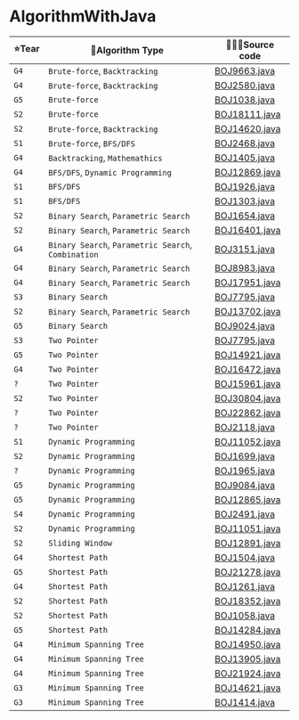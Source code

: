 # AlgorithmWithJava

| ⭐Tear | 🔗Algorithm Type  |  🧑🏻‍💻Source code |
| ---  | ---   |      ---     |
| `G4` | `Brute-force`, `Backtracking` | [BOJ9663.java](./ExhaustiveSearch/BOJ9663.java) |
| `G4` | `Brute-force`, `Backtracking` | [BOJ2580.java](./ExhaustiveSearch/BOJ2580.java) |
| `G5` | `Brute-force`                 | [BOJ1038.java](./ExhaustiveSearch/BOJ1038.java) |
| `S2` | `Brute-force`                 | [BOJ18111.java](./ExhaustiveSearch/BOJ18111.java) |
| `S2` | `Brute-force`, `Backtracking` | [BOJ14620.java](./ExhaustiveSearch/BOJ14620.java) |
| `S1` | `Brute-force`, `BFS/DFS`      | [BOJ2468.java](./ExhaustiveSearch/BOJ2468.java) |
| `G4` | `Backtracking`, `Mathemathics` | [BOJ1405.java](./ExhaustiveSearch/BOJ1405.java) |
| `G4` | `BFS/DFS`, `Dynamic Programming`  | [BOJ12869.java](./ExhaustiveSearch/BOJ12869.java) |
| `S1` | `BFS/DFS` | [BOJ1926.java](./ExhaustiveSearch/BOJ1926.java) |
| `S1` | `BFS/DFS` | [BOJ1303.java](./ExhaustiveSearch/BOJ1303.java) |
| `S2` | `Binary Search`, `Parametric Search` | [BOJ1654.java](./BinarySearch/BOJ1654.java) |
| `S2` | `Binary Search`, `Parametric Search` | [BOJ16401.java](./BinarySearch/BOJ16401.java) |
| `G4` | `Binary Search`, `Parametric Search`, `Combination` | [BOJ3151.java](./BinarySearch/BOJ3151.java) |
| `G4` | `Binary Search`, `Parametric Search` | [BOJ8983.java](./BinarySearch/BOJ8983.java) |
| `G4` | `Binary Search`, `Parametric Search` | [BOJ17951.java](./BinarySearch/BOJ17951.java) |
| `S3` | `Binary Search` | [BOJ7795.java](./BinarySearch/BOJ7795.java) |
| `S2` | `Binary Search`, `Parametric Search` | [BOJ13702.java](./BinarySearch/BOJ13702.java) |
| `G5` | `Binary Search` | [BOJ9024.java](./BinarySearch/BOJ9024.java) |
| `S3` | `Two Pointer`  | [BOJ7795.java](./TwoPointer/BOJ7795WithTwoPointer.java) |
| `G5` | `Two Pointer` | [BOJ14921.java](./TwoPointer/BOJ14921.java) |
| `G4` | `Two Pointer` | [BOJ16472.java](./TwoPointer/BOJ16472.java) |
| `?`  | `Two Pointer` | [BOJ15961.java](./TwoPointer/BOJ15961.java) |
| `S2` | `Two Pointer` | [BOJ30804.java](./TwoPointer/BOJ30804.java) |
| `?`  | `Two Pointer` | [BOJ22862.java](./TwoPointer/BOJ22862.java) |
| `?`  | `Two Pointer` | [BOJ2118.java](./TwoPointer/BOJ2118.java) |
| `S1` | `Dynamic Programming` | [BOJ11052.java](./DynamicProgramming/BOJ11052.java) |
| `S2` | `Dynamic Programming` | [BOJ1699.java](./DynamicProgramming/BOJ1699.java) |
| `?`  | `Dynamic Programming` | [BOJ1965.java](./DynamicProgramming/BOJ1965.java)| 
| `G5` | `Dynamic Programming` | [BOJ9084.java](./DynamicProgramming/BOJ9084.java) |
| `G5` | `Dynamic Programming` | [BOJ12865.java](./DynamicProgramming/BOJ12865.java) |
| `S4` | `Dynamic Programming` | [BOJ2491.java](./DynamicProgramming/BOJ2491.java) |
| `S2` | `Dynamic Programming` | [BOJ11051.java](./DynamicProgramming/BOJ11051.java) |
| `S2` | `Sliding Window` | [BOJ12891.java](./SlidingWindow/BOJ12891.java) |
| `G4` | `Shortest Path` | [BOJ1504.java](./ShortestPath/BOJ1504.java) |
| `G5` | `Shortest Path` | [BOJ21278.java](./ShortestPath/BOJ21278.java) |
| `G4` | `Shortest Path` | [BOJ1261.java](./ShortestPath/BOJ1261.java) |
| `S2` | `Shortest Path` | [BOJ18352.java](./ShortestPath/BOJ18352.java) |
| `S2` | `Shortest Path` | [BOJ1058.java](./ShortestPath/BOJ1058.java) |
| `G5` | `Shortest Path` | [BOJ14284.java](./ShortestPath/BOJ14284.java) |
| `G4` | `Minimum Spanning Tree` | [BOJ14950.java](./MinimumSpanningTree/BOJ14950.java) |
| `G4` | `Minimum Spanning Tree` | [BOJ13905.java](./MinimumSpanningTree/BOJ13905.java) |
| `G4` | `Minimum Spanning Tree` | [BOJ21924.java](./MinimumSpanningTree/BOJ21924.java) |
| `G3` | `Minimum Spanning Tree` | [BOJ14621.java](./MinimumSpanningTree/BOJ14621.java) |
| `G3` | `Minimum Spanning Tree` | [BOJ1414.java](./MinimumSpanningTree/BOJ1414.java) |